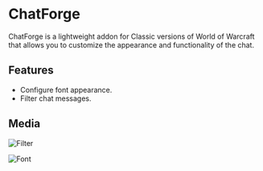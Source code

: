 # ChatForge

ChatForge is a lightweight addon for Classic versions of World of Warcraft that allows you to customize the appearance and functionality of the chat.

## Features

- Configure font appearance.
- Filter chat messages.

## Media

![Filter](https://github.com/user-attachments/assets/4f6d2f31-f178-495d-b00c-16d98b989431)

![Font](https://github.com/user-attachments/assets/a8809d13-f6ab-40f1-bb30-7b9ef9637017)
